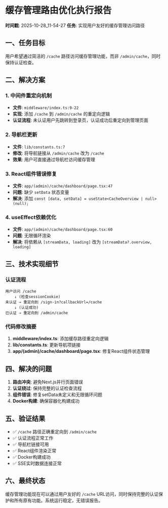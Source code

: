 # 缓存管理路由优化执行报告

**时间戳**: 2025-10-28_11-54-27
**任务**: 实现用户友好的缓存管理访问路径

## 一、任务目标

用户希望通过简洁的 `/cache` 路径访问缓存管理功能，而非 `/admin/cache`，同时保持认证检查。

## 二、解决方案

### 1. 中间件重定向机制
- **文件**: `middleware/index.ts:9-22`
- **实现**: 添加 `/cache` 到 `/admin/cache` 的重定向逻辑
- **认证流程**: 未认证用户先跳转到登录页，认证成功后重定向到管理页面

### 2. 导航栏更新
- **文件**: `lib/constants.ts:7`
- **修改**: 将导航链接从 `/admin/cache` 改为 `/cache`
- **效果**: 用户可直接通过导航栏访问缓存管理

### 3. React组件错误修复
- **文件**: `app/(admin)/cache/dashboard/page.tsx:47`
- **问题**: 缺少 `setData` 状态变量
- **解决**: 添加 `const [data, setData] = useState<CacheOverview | null>(null);`

### 4. useEffect依赖优化
- **文件**: `app/(admin)/cache/dashboard/page.tsx:60`
- **问题**: 无限循环渲染
- **解决**: 将依赖从 `[streamData, loading]` 改为 `[streamData?.overview, loading]`

## 三、技术实现细节

### 认证流程
```
用户访问 /cache
    ↓ (检查sessionCookie)
未认证 → 重定向到 /sign-in?callbackUrl=/cache
    ↓ (认证成功)
已认证 → 重定向到 /admin/cache
```

### 代码修改摘要
1. **middleware/index.ts**: 添加缓存路径重定向逻辑
2. **lib/constants.ts**: 更新导航项链接
3. **app/(admin)/cache/dashboard/page.tsx**: 修复React组件状态管理

## 四、解决的问题

1. **路由冲突**: 避免Next.js并行页面错误
2. **认证绕过**: 保持完整的认证检查流程
3. **组件错误**: 修复setData未定义和无限循环问题
4. **Docker构建**: 确保容器化构建成功

## 五、验证结果

- ✅ `/cache` 路径正确重定向到 `/admin/cache`
- ✅ 认证流程正常工作
- ✅ 导航栏链接可用
- ✅ React组件渲染正常
- ✅ Docker构建成功
- ✅ SSE实时数据连接正常

## 六、最终状态

缓存管理功能现在可以通过用户友好的 `/cache` URL访问，同时保持完整的认证保护和所有原有功能。系统运行稳定，无错误报告。